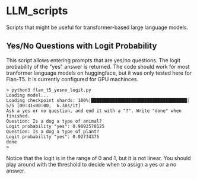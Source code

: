 # LLM_scripts
Scripts that might be useful for transformer-based large language models.

## Yes/No Questions with Logit Probability
This script allows entering prompts that are yes/no questions. The logit probability of the "yes" answer is returned.
The code should work for most tranformer language models on huggingface, but it was only tested here for Flan-T5.
It is currently configured for GPU machinces.
```
> python3 flan_t5_yesno_logit.py
Loading model...
Loading checkpoint shards: 100%|████████████████████████████████████| 5/5 [00:31<00:00,  6.38s/it]
Ask a yes or no question, and end it with a "?". Write "done" when finished.
Question: Is a dog a type of animal?
Logit probability "yes": 0.9892578125
Question: Is a dog a type of plant?
Logit probability "yes": 0.02734375
done
>
```
Notice that the logit is in the range of 0 and 1, but it is not linear. You should play around with the threshold to decide when to assign a yes or a no answer.
